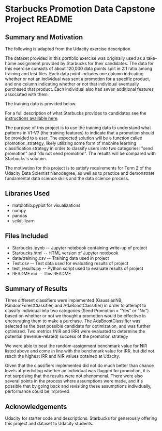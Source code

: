 # Starbucks Promotion Data Capstone Project README

## Summary and Motivation

The following is adapted from the Udacity exercise description.

The dataset provided in this portfolio exercise was originally used as a take-home assignment provided by Starbucks for their candidates. The data for this exercise consists of about 120,000 data points split in 2:1 ratio among training and test files. Each data point includes one column indicating whether or not an individual was sent a promotion for a specific product, and one column indicating whether or not that individual eventually purchased that product. Each individual also had seven additional features associated with them.

The training data is provided below.

For a full description of what Starbucks provides to candidates see the [instructions available here](https://drive.google.com/open?id=18klca9Sef1Rs6q8DW4l7o349r8B70qXM).

The purpose of this project is to use the training data to understand what patterns in V1-V7 (the training features) to indicate that a promotion should be provided to a user. The expected solution will be a function called promotion_strategy, likely utilizing some form of machine learning classification strategy in order to classify users into two categories: "send promotion" and "do not send promotion". The results will be compared with Starbucks's solution.

The motivation for this project is to satisfy requirements for Term 2 of the Udacity Data Scientist Nanodegree, as well as to practice and demonstrate fundamental data science skills and the data science process.

## Libraries Used

- matplotlib.pyplot for visualizations
- numpy
- pandas
- scikit-learn

## Files Included

- Starbucks.ipynb -- Jupyter notebook containing write-up of project
- Starbucks.html -- HTML version of Jupyter notebook
- data/training.csv -- Training data used in project
- Test.csv -- Test data used for evaluating results of project
- test_results.py -- Python script used to evaluate results of project
- README.md -- This README

## Summary of Results

Three different classifiers were implemented (GaussianNB, RandomForestClassifier, and AdaBoostClassifier) in order to attempt to classify individual into two categories (Send Promotion = "Yes" or "No") based on whether or not we thought a promotion would be effective in encouraging them to make a purchase. The AdaBoostClassifier was selected as the best possible candidate for optimization, and was further optimized. Two metrics (NIR and IRR) were evaluated to determine the potential (revenue-related) success of the promotion strategy

We were able to beat the random-assignment benchmark value for NIR listed above and come in line with the benchmark value for IRR, but did not reach the highest IRR and NIR values obtained at Udacity.

Given that the classifiers implemented did not do much better than chance levels at predicting whether an individual was flagged for promotion, it is not surprising that the results were not phenomenal. There were also several points in the process where assumptions were made, and it's possible that by going back and revisiting these assumptions individually, performance could be improved.

## Acknowledgements

Udacity for starter code and descriptions.
Starbucks for generously offering this project and dataset to Udacity students.
